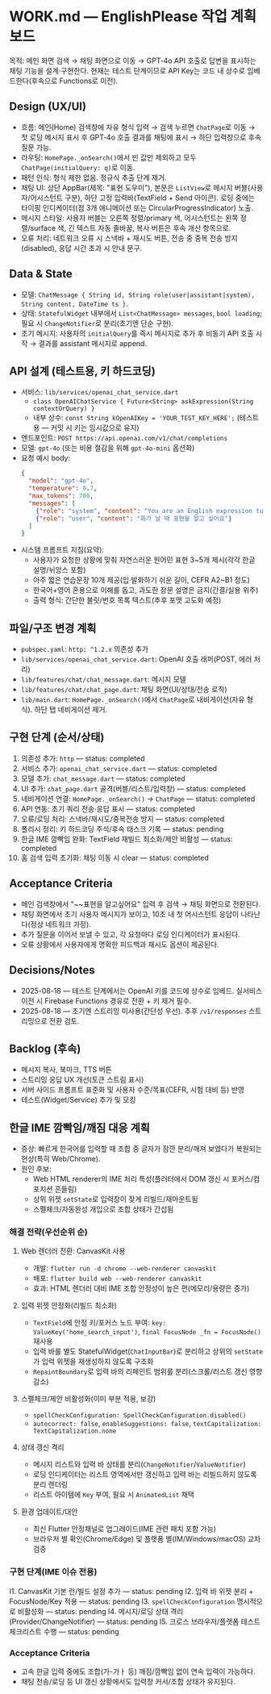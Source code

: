 # WORK.md — EnglishPlease 작업 계획 보드

목적: 메인 화면 검색 → 채팅 화면으로 이동 → GPT‑4o API 호출로 답변을 표시하는 채팅 기능을 설계·구현한다. 현재는 테스트 단계이므로 API Key는 코드 내 상수로 임베드한다(후속으로 Functions로 이전).

## Design (UX/UI)
- 흐름: 메인(Home) 검색창에 자유 형식 입력 → 검색 누르면 `ChatPage`로 이동 → 첫 로딩 메시지 표시 후 GPT‑4o 호출 결과를 채팅에 표시 → 하단 입력창으로 후속 질문 가능.
- 라우팅: `HomePage._onSearch()`에서 빈 값만 제외하고 모두 `ChatPage(initialQuery: q)`로 이동.
- 패턴 인식: 형식 제한 없음. 정규식 추출 단계 제거.
- 채팅 UI: 상단 AppBar(제목: "표현 도우미"), 본문은 `ListView`로 메시지 버블(사용자/어시스턴트 구분), 하단 고정 입력바(TextField + Send 아이콘). 로딩 중에는 타이핑 인디케이터(점 3개 애니메이션 또는 CircularProgressIndicator) 노출.
- 메시지 스타일: 사용자 버블는 오른쪽 정렬/primary 색, 어시스턴트는 왼쪽 정렬/surface 색, 긴 텍스트 자동 줄바꿈, 복사 버튼은 후속 개선 항목으로.
- 오류 처리: 네트워크 오류 시 스낵바 + 재시도 버튼, 전송 중 중복 전송 방지(disabled), 응답 시간 초과 시 안내 문구.

## Data & State
- 모델: `ChatMessage { String id, String role(user|assistant|system), String content, DateTime ts }`.
- 상태: `StatefulWidget` 내부에서 `List<ChatMessage> messages`, `bool loading`; 필요 시 `ChangeNotifier`로 분리(초기엔 단순 구현).
- 초기 메시지: 사용자의 `initialQuery`를 즉시 메시지로 추가 후 비동기 API 호출 시작 → 결과를 assistant 메시지로 append.

## API 설계 (테스트용, 키 하드코딩)
- 서비스: `lib/services/openai_chat_service.dart`
  - `class OpenAIChatService { Future<String> askExpression(String contextOrQuery) }`
  - 내부 상수: `const String kOpenAIKey = 'YOUR_TEST_KEY_HERE';` (테스트용 — 커밋 시 키는 임시값으로 유지)
- 엔드포인트: `POST https://api.openai.com/v1/chat/completions`
- 모델: `gpt-4o` (또는 비용 절감을 위해 `gpt-4o-mini` 옵션화)
- 요청 예시 body:
  ```json
  {
    "model": "gpt-4o",
    "temperature": 0.7,
    "max_tokens": 700,
    "messages": [
      {"role": "system", "content": "You are an English expression tutor..."},
      {"role": "user", "content": "화가 날 때 표현을 알고 싶어요"}
    ]
  }
  ```
- 시스템 프롬프트 지침(요약):
  - 사용자가 요청한 상황에 맞춰 자연스러운 원어민 표현 3~5개 제시(각각 한글 설명/뉘앙스 포함)
  - 아주 짧은 연습문장 10개 제공(입·발화하기 쉬운 길이, CEFR A2~B1 정도)
  - 한국어+영어 혼용으로 이해를 돕고, 과도한 장문 설명은 금지(간결/실용 위주)
  - 출력 형식: 간단한 불릿/번호 목록 텍스트(추후 포맷 고도화 예정)

## 파일/구조 변경 계획
- `pubspec.yaml`: `http: ^1.2.x` 의존성 추가
- `lib/services/openai_chat_service.dart`: OpenAI 호출 래퍼(POST, 에러 처리)
- `lib/features/chat/chat_message.dart`: 메시지 모델
- `lib/features/chat/chat_page.dart`: 채팅 화면(UI/상태/전송 로직)
- `lib/main.dart`: `HomePage._onSearch()`에서 `ChatPage`로 내비게이션(자유 형식). 하단 탭 네비게이션 제거.

## 구현 단계 (순서/상태)
1. 의존성 추가: `http` — status: completed
2. 서비스 추가: `openai_chat_service.dart` — status: completed
3. 모델 추가: `chat_message.dart` — status: completed
4. UI 추가: `chat_page.dart` 골격(버블/리스트/입력창) — status: completed
5. 네비게이션 연결: `HomePage._onSearch()` → `ChatPage` — status: completed
6. API 연동: 초기 쿼리 전송·응답 표시 — status: completed
7. 오류/로딩 처리: 스낵바/재시도/중복전송 방지 — status: completed
8. 폴리시 정리: 키 하드코딩 주석/후속 태스크 기록 — status: pending
9. 한글 IME 깜빡임 완화: TextField 재빌드 최소화/제안 비활성 — status: completed
10. 홈 검색 입력 초기화: 채팅 이동 시 clear — status: completed

## Acceptance Criteria
- 메인 검색창에서 "~~표현을 알고싶어요" 입력 후 검색 → 채팅 화면으로 전환된다.
- 채팅 화면에서 초기 사용자 메시지가 보이고, 10초 내 첫 어시스턴트 응답이 나타난다(정상 네트워크 가정).
- 추가 질문을 이어서 보낼 수 있고, 각 요청마다 로딩 인디케이터가 표시된다.
- 오류 상황에서 사용자에게 명확한 피드백과 재시도 옵션이 제공된다.

## Decisions/Notes
- 2025-08-18 — 테스트 단계에서는 OpenAI 키를 코드에 상수로 임베드. 실서비스 이전 시 Firebase Functions 경유로 전환 + 키 제거 필수.
- 2025-08-18 — 초기엔 스트리밍 미사용(간단성 우선). 추후 `/v1/responses` 스트리밍으로 전환 검토.

## Backlog (후속)
- 메시지 복사, 북마크, TTS 버튼
- 스트리밍 응답 UX 개선(토큰 스트림 표시)
- 서버 사이드 프롬프트 표준화 및 사용자 수준/목표(CEFR, 시험 대비 등) 반영
- 테스트(Widget/Service) 추가 및 모킹

## 한글 IME 깜빡임/깨짐 대응 계획
- 증상: 빠르게 한국어를 입력할 때 조합 중 글자가 잠깐 분리/깨져 보였다가 복원되는 현상(특히 Web/Chrome).
- 원인 후보:
  - Web HTML renderer의 IME 처리 특성(플러터에서 DOM 갱신 시 포커스/컴포지션 흔들림)
  - 상위 위젯 `setState`로 입력창이 잦게 리빌드/재마운트됨
  - 스펠체크/자동완성 개입으로 조합 상태가 간섭됨

### 해결 전략(우선순위 순)
1) Web 렌더러 전환: CanvasKit 사용
   - 개발: `flutter run -d chrome --web-renderer canvaskit`
   - 배포: `flutter build web --web-renderer canvaskit`
   - 효과: HTML 렌더러 대비 IME 조합 안정성이 높은 편(메모리/용량은 증가)

2) 입력 위젯 안정화(리빌드 최소화)
   - `TextField`에 안정 키/포커스 노드 부여: `key: ValueKey('home_search_input')`, `final FocusNode _fn = FocusNode()` 재사용
   - 입력 바를 별도 StatefulWidget(`ChatInputBar`)로 분리하고 상위의 `setState`가 입력 위젯을 재생성하지 않도록 구조화
   - `RepaintBoundary`로 입력 바의 리페인트 범위를 분리(스크롤/리스트 갱신 영향 감소)

3) 스펠체크/제안 비활성화(이미 부분 적용, 보강)
   - `spellCheckConfiguration: SpellCheckConfiguration.disabled()`
   - `autocorrect: false`, `enableSuggestions: false`, `textCapitalization: TextCapitalization.none`

4) 상태 갱신 격리
   - 메시지 리스트와 입력 바 상태를 분리(`ChangeNotifier`/`ValueNotifier`)
   - 로딩 인디케이터는 리스트 영역에서만 갱신하고 입력 바는 리빌드하지 않도록 분리 렌더링
   - 리스트 아이템에 `Key` 부여, 필요 시 `AnimatedList` 채택

5) 환경 업데이트/대안
   - 최신 Flutter 안정채널로 업그레이드(IME 관련 패치 포함 가능)
   - 브라우저 별 확인(Chrome/Edge) 및 플랫폼 별(IM/Windows/macOS) 교차 검증

### 구현 단계(IME 이슈 전용)
I1. CanvasKit 기본 런/빌드 설정 추가 — status: pending
I2. 입력 바 위젯 분리 + FocusNode/Key 적용 — status: pending
I3. `spellCheckConfiguration` 명시적으로 비활성화 — status: pending
I4. 메시지/로딩 상태 격리(Provider/ChangeNotifier) — status: pending
I5. 크로스 브라우저/플랫폼 테스트 체크리스트 수행 — status: pending

### Acceptance Criteria
- 고속 한글 입력 중에도 조합(가-가ㅏ 등) 깨짐/깜빡임 없이 연속 입력이 가능하다.
- 채팅 전송/로딩 등 UI 갱신 상황에서도 입력창 커서/조합 상태가 유지된다.
